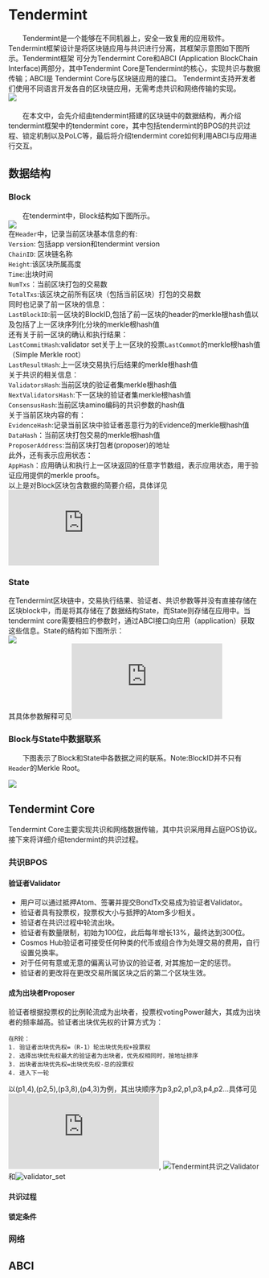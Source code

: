 # Tendermint  

　　Tendermint是一个能够在不同机器上，安全一致复用的应用软件。Tendermint框架设计是将区块链应用与共识进行分离，其框架示意图如下图所示。Tendermint框架
可分为Tendermint Core和ABCI (Application BlockChain Interface)两部分，其中Tendermint Core是Tendermint的核心，实现共识与数据传输；ABCI是
Tendermint Core与区块链应用的接口。 Tendermint支持开发者们使用不同语言开发各自的区块链应用，无需考虑共识和网络传输的实现。  
![](https://github.com/ChenypZJU/seminar/blob/master/7.cross-chain-cosmos-tendermint/notes/pictures/tendermint%E6%A1%86%E6%9E%B6%E7%A4%BA%E6%84%8F%E5%9B%BE.png)　　

　　在本文中，会先介绍由tendermint搭建的区块链中的数据结构，再介绍tendermint框架中的tendermint core，其中包括tendermint的BPOS的共识过程、锁定机制以及PoLC等，最后将介绍tendermint core如何利用ABCI与应用进行交互。
 ## 数据结构  
 ### Block  
 
 　　在tendermint中，Block结构如下图所示。  
   ![](https://github.com/ChenypZJU/seminar/blob/master/7.cross-chain-cosmos-tendermint/notes/pictures/block.jpg)  
   在`Header`中，记录当前区块基本信息的有:  
   `Version`: 包括app version和tendermint version  
   `ChainID`: 区块链名称  
   `Height`:该区块所属高度  
   `Time`:出块时间  
   `NumTxs`：当前区块打包的交易数  
   `TotalTxs`:该区块之前所有区块（包括当前区块）打包的交易数  
   同时也记录了前一区块的信息：  
   `LastBlockID`:前一区块的BlockID,包括了前一区块的header的merkle根hash值以及包括了上一区块序列化分块的merkle根hash值  
   还有关于前一区块的确认和执行结果：  
   `LastCommitHash`:validator set关于上一区块的投票`LastCommot`的merkle根hash值（Simple Merkle root）  
   `LastResultHash`:上一区块交易执行后结果的merkle根hash值  
   关于共识的相关信息：  
   `ValidatorsHash`:当前区块的验证者集merkle根hash值  
   `NextValidatorsHash`:下一区块的验证者集merkle根hash值  
   `ConsensusHash`:当前区块amino编码的共识参数的hash值  
   关于当前区块内容的有：  
   `EvidenceHash`:记录当前区块中验证者恶意行为的Evidence的merkle根hash值  
   `DataHash`：当前区块打包交易的merkle根hash值  
   `ProposerAddress`:当前区块打包者(proposer)的地址  
   此外，还有表示应用状态：  
   `AppHash`：应用确认和执行上一区块返回的任意字节数组，表示应用状态，用于验证应用提供的merkle proofs。  
   以上是对Block区块包含数据的简要介绍，具体详见![tendermint:block](https://github.com/tendermint/tendermint/blob/master/docs/spec/blockchain/blockchain.md)  
   ### State  
   在Tendermint区块链中，交易执行结果、验证者、共识参数等并没有直接存储在区块block中，而是将其存储在了数据结构State，而State则存储在应用中。当tendermint core需要相应的参数时，通过ABCI接口向应用（application）获取这些信息。State的结构如下图所示：  
   ![](https://github.com/ChenypZJU/seminar/blob/master/7.cross-chain-cosmos-tendermint/notes/pictures/state.jpg?raw=true)  
   其具体参数解释可见![tendermint:state](https://github.com/tendermint/tendermint/blob/master/docs/spec/blockchain/state.md)  
   ### Block与State中数据联系  
   　　下图表示了Block和State中各数据之间的联系。Note:BlockID并不只有`Header`的Merkle Root。  
       
       
   ![](https://github.com/ChenypZJU/seminar/blob/master/7.cross-chain-cosmos-tendermint/notes/pictures/%E5%8C%BA%E5%9D%97%E6%95%B0%E6%8D%AE%E5%AD%98%E5%82%A8%E7%A4%BA%E6%84%8F%E5%9B%BE.jpg)
   
 ## Tendermint Core  
 Tendermint Core主要实现共识和网络数据传输，其中共识采用拜占庭POS协议。接下来将详细介绍tendermint的共识过程。  
 ### 共识BPOS  
 #### 验证者Validator  
 * 用户可以通过抵押Atom、签署并提交BondTx交易成为验证者Validator。  
 * 验证者具有投票权，投票权大小与抵押的Atom多少相关。  
 * 验证者在共识过程中轮流出块。  
 * 验证者有数量限制，初始为100位，此后每年增长13%，最终达到300位。  
 * Cosmos Hub验证者可接受任何种类的代币或组合作为处理交易的费用，自行设置兑换率。  
 * 对于任何有意或无意的偏离认可协议的验证者, 对其施加一定的惩罚。  
 * 验证者的更改将在更改交易所属区块之后的第二个区块生效。

 #### 成为出块者Proposer  
 验证者根据投票权的比例轮流成为出块者，投票权votingPower越大，其成为出块者的频率越高。验证者出块优先权的计算方式为： 
 ```  
 在R轮：  
 1. 验证者出块优先权=（R-1）轮出块优先权+投票权  
 2. 选择出块优先权最大的验证者为出块者，优先权相同时，按地址排序  
 3. 出块者出块优先权=出块优先权-总的投票权  
 4. 进入下一轮  
 ```  
 以(p1,4),(p2,5),(p3,8),(p4,3)为例，其出块顺序为p3,p2,p1,p3,p4,p2...具体可见![proposer-selection-procedure-in-tendermint](https://github.com/tendermint/tendermint/blob/master/docs/spec/reactors/consensus/proposer-selection.md#proposer-selection-procedure-in-tendermint), ![Tendermint共识之Validator](https://blog.csdn.net/csds319/article/details/81137878)和![validator_set](https://github.com/tendermint/tendermint/blob/develop/types/validator_set.go)  
 
 #### 共识过程  
 
 #### 锁定条件
 
 ### 网络  
 
 ## ABCI
